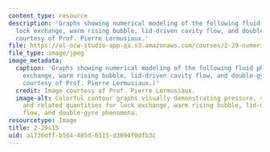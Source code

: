 ```yaml
---
content_type: resource
description: 'Graphs showing numerical modeling of the following fluid phenomena:
  lock exchange, warm rising bubble, lid-driven cavity flow, and double-gyre. Image
  courtesy of Prof. Pierre Lermusiaux.'
file: https://ol-ocw-studio-app-qa.s3.amazonaws.com/courses/2-29-numerical-fluid-mechanics-spring-2015/a1736dffb564485d6115d3694f0dfb3c_2-29s15.jpg
file_type: image/jpeg
image_metadata:
  caption: 'Graphs showing numerical modeling of the following fluid phenomena: lock
    exchange, warm rising bubble, lid-driven cavity flow, and double-gyre. (Image
    courtesy of Prof. Pierre Lermusiaux.)'
  credit: Image courtesy of Prof. Pierre Lermusiaux.
  image-alt: Colorful contour graphs visually demonstrating pressure, velocity, density,
    and related quantities for lock exchange, warm rising bubble, lid-driven cavity
    flow, and double-gyre phenomena.
resourcetype: Image
title: 2-29s15
uid: a1736dff-b564-485d-6115-d3694f0dfb3c
---
```

